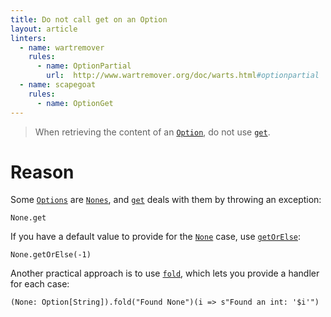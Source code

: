 ```yaml
---
title: Do not call get on an Option
layout: article
linters:
  - name: wartremover
    rules:
      - name: OptionPartial
        url:  http://www.wartremover.org/doc/warts.html#optionpartial
  - name: scapegoat
    rules:
      - name: OptionGet
---
```


> When retrieving the content of an [`Option`], do not use [`get`].

# Reason

Some [`Options`][`Option`] are [`Nones`][`None`], and [`get`] deals with them by throwing an exception:

```tut:book:fail
None.get
```

If you have a default value to provide for the [`None`] case, use [`getOrElse`]:

```tut:book
None.getOrElse(-1)
```

Another practical approach is to use [`fold`], which lets you provide a handler for each case:

```tut:book
(None: Option[String]).fold("Found None")(i => s"Found an int: '$i'")
```

[`Option`]:https://www.scala-lang.org/api/2.12.8/scala/Option.html
[`None`]:https://www.scala-lang.org/api/2.12.8/scala/None$.html
[`get`]:https://www.scala-lang.org/api/2.12.8/scala/Option.html#get:A
[`getOrElse`]:https://www.scala-lang.org/api/2.12.8/scala/Option.html#getOrElse[B%3E:A](default:=%3EB):B
[`fold`]:https://www.scala-lang.org/api/2.12.8/scala/Option.html#fold[A1%3E:A](z:A1)(op:(A1,A1)=%3EA1):A1
